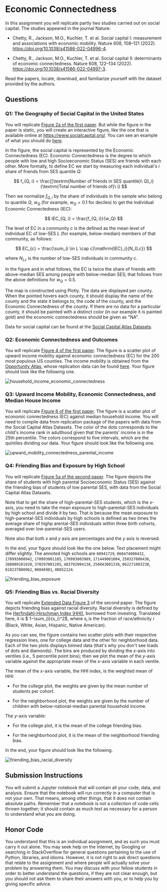 # Economic Connectedness

In this assignment you will replicate partly two studies carried out on social capital. The studies appeared in the journal Nature:

* Chetty, R., Jackson, M.O., Kuchler, T. et al. Social capital I: measurement and associations with economic mobility. Nature 608, 108–121 (2022). https://doi.org/10.1038/s41586-022-04996-4.

* Chetty, R., Jackson, M.O., Kuchler, T. et al. Social capital II: determinants of economic connectedness. Nature 608, 122–134 (2022). https://doi.org/10.1038/s41586-022-04997-3.

Read the papers, locate, download, and familiarize yourself with the dataset provided by the authors. 

## Questions

### Q1: The Geography of Social Capital in the United States

You will replicate [Figure 2a of the first paper](https://www.nature.com/articles/s41586-022-04996-4/figures/2). But while the figure in the paper is static, you will create an interactive figure, like the one that is available online at https://www.socialcapital.org/. You can see an example of what you should do [here](economic_connectedness_zip.html).

In the figure, the social capital is represented by the Economic Connectedness (EC). Economic Connectedness is the degree to which people with low and high Socioeconomic Status (SES) are friends with each other. More formally, to define EC we start by measuring each individual's $i$ share of friends from SES quantile $Q$:

$$ f_{Q, i} = \frac{[\textrm{Number of friends in SES quantile}\ Q]_i}{\textrm{Total number of friends of}\ i} $$

Then we normalize $f_{Q,i}$ by the share of individuals in the sample who belong to quantile $Q$, $w_Q$ (for example, $w_Q = 0.1$ for deciles) to get the Individual Economic Connectedness (IEC):

$$ IEC_{Q, i} = \frac{f_{Q, i}}{w_Q} $$

The level of EC in a community $c$ is the defined as the mean level of individual EC of low-SES $L$ (for example, below-median) members of that community, as follows:

$$ EC_{c} = \frac{\sum_{i \in L \cap c}\mathrm{IEC}_i}{N_{Lc}} $$

where $N_{Lc}$ is the number of low-SES individuals in community $c$.

In the figure and in what follows, the EC is twice the share of friends with above-median SES among people with below-median SES; that follows from the above definitions for $w_Q = 0.5$.

The map is constructed using Plotly. The data are displayed per county. When the pointed hovers each county, it should display the name of the county and the state it belongs to, the code of the county, and the Economic Connectedness of the county. If there are no data for a particular county, it should be painted with a distinct color (in our example it is painted gold) and the economic connectedness should be given as "NA".

Data for social capital can be found at the [Social Capital Atlas Datasets](https://data.humdata.org/dataset/social-capital-atlas).

### Q2: Economic Connectedness and Outcomes

You will replicate [Figure 4 of the first paper](nature.com/articles/s41586-022-04996-4/figures/4). The figure is a scatter plot of upward income mobility against economic connectedness (EC) for the 200 most populous US counties. The income mobility is obtained from the [Opportunity Atlas](https://www.nber.org/papers/w25147), whose replication data can be found [here](https://dataverse.harvard.edu/dataset.xhtml?persistentId=doi:10.7910/DVN/NKCQM1). Your figure should look like the following one.

![household_income_economic_connectedness](https://github.com/CodeNinjaTech/Economic-Connectedness-Analysis/assets/143879796/675bb9ab-b3a6-4a26-8d1c-9be13eb6780b)

### Q3: Upward Income Mobility, Economic Connectedness, and Median House Income

You will replicate [Figure 6 of the first paper](https://www.nature.com/articles/s41586-022-04996-4/figures/6). The figure is a scatter plot of economic connectedness (EC) against median household income. You will need to compile data from replication package of the papers with data from the Social Capital Atlas Datasets. The color of the dots corresponds to the child's income rank in adulthood given that the parents' income is in the 25th percentile. The colors correspond to five intervals, which are the quintiles dividing our data. Your figure should look like the following one.

![upward_mobility_connectedness_parental_income](https://github.com/CodeNinjaTech/Economic-Connectedness-Analysis/assets/143879796/542539a1-e32d-486c-a73c-e45f16fdfdb4)

### Q4: Friending Bias and Exposure by High School

You will replicate [Figure 5a of the second paper](https://www.nature.com/articles/s41586-022-04997-3/figures/5). The figure depicts the share of students with high parental Socioeconomic Status (SES) against the friending bias of students of low parental SES, with data from the Social Capital Atlas Datasets. 

Note that to get the share of high-parental-SES students, which is the $x$-axis, you need to take the mean exposure to high-parental-SES individuals by high school and divide it by two. That is because the mean exposure to high-parental-SES individuals by high schools is defined as two times the average share of highp arental-SES individuals within three birth cohorts, averaged over low-parental-SES users.

Note also that both $x$ and $y$ axis are percentages and the $y$ axis is reversed.

In the end, your figure should look like the one below. Text placement might differ slightly. The annoted high schools are `00941729`, `060474000432`, `170993000942`, `170993001185`, `170993003989`, `171449001804`, `250327000436`, `360009101928`, `370297001285`, `483702004138`, `250843001336`, `062271003230`, `010237000962`, `00846981`, `00852124`.

![friending_bias_exposure](https://github.com/CodeNinjaTech/Economic-Connectedness-Analysis/assets/143879796/749d5eb2-1ab1-4e65-b085-7bb4bbe6021c)

### Q5: Friending Bias vs. Racial Diversity

You will replicate [Extended Data Figure 3](https://www.nature.com/articles/s41586-022-04997-3/figures/9) of the second paper. The figure depicts friending bias against racial diversity. Racial diversity is defined by the [Herfindahl-Hirschman Index (HHI)](https://en.wikipedia.org/wiki/Herfindahl%E2%80%93Hirschman_index), borrowed from investing. Translated here, it is $ 1−\sum_{i}{s_i}^2$, where $s_i$ is the fraction of race/ethnicity $i$ (Black, White, Asian, Hispanic, Native American).

As you can see, the figure contains two scatter plots with their respective regression lines, one for college data and the other for neighborhood data. Each of the two plots displays binned data (that's why you don't see loads of dots and diamonds). The bins are produced by dividing the $x$-axis into ventiles (i.e., 5 percentile point bins); then we plot the mean of the $y$-axis variable against the appropriate mean of the $x$-axis variable in each ventile. 

The mean of the $x$-axis variable, the HHI index, is the weighted mean of HHI:

* For the college plot, the weights are given by the mean number of students per cohort.

* For the neighborhood plot, the weights are given by the number of children with below-national-median parental household income.

The $y$-axis variable:

* For the college plot, it is the mean of the college friending bias.

* For the neighborhood plot, it is the mean of the neighborhood friending bias.

In the end, your figure should look like the following.

![friending_bias_racial_diversity](https://github.com/CodeNinjaTech/Economic-Connectedness-Analysis/assets/143879796/1d5c7f35-a898-4240-866e-2a1840fad7c4)

## Submission Instructions

You will submit a Jupyter notebook that will contain all your code, data, and analysis. Ensure that the notebook will run correctly in a computer that is not your own. That means, among other things, that it does not contain absolute paths. Remember that a notebook is not a collection of code cells thrown together; it should contain as much text as necessary for a person to understand what you are doing.

## Honor Code

You understand that this is an individual assignment, and as such you must carry it out alone. You may seek help on the Internet, by Googling or searching in StackOverflow for general questions pertaining to the use of Python,  libraries, and idioms. However, it is not right to ask direct questions that relate to the assignment and where people will actually solve your problem by answering them. You may discuss with your fellow students in order to better understand the questions, if they are not clear enough, but you should not ask them to share their answers with you, or to help you by giving specific advice.
